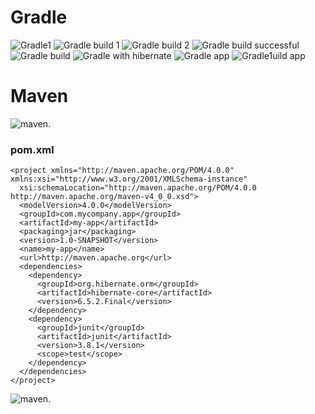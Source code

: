 # Gradle<br>
![Gradle1](https://github.com/maxim-shapovalov/Java_Spring_HW1/tree/main/homework/gradle/gradle-v.png)
![Gradle build 1](https://github.com/maxim-shapovalov/Java_Spring_HW1/tree/main/homework/gradle/gradle-build-1.png)
![Gradle build 2](https://github.com/maxim-shapovalov/Java_Spring_HW1/tree/main/homework/gradle/gradle-build-2.png)
![Gradle build successful](https://github.com/maxim-shapovalov/Java_Spring_HW1/tree/main/homework/gradle/gradle-build-successful.png)
![Gradle build](https://github.com/maxim-shapovalov/Java_Spring_HW1/tree/main/homework/gradle/build-gradle.png)
![Gradle with hibernate](https://github.com/maxim-shapovalov/Java_Spring_HW1/tree/main/homework/gradle/build-with-dependency-hibernate.png)
![Gradle app](https://github.com/maxim-shapovalov/Java_Spring_HW1/tree/main/homework/gradle/app.png)
![Gradle1uild app](https://github.com/maxim-shapovalov/Java_Spring_HW1/tree/main/homework/gradle/build-app.png)
# Maven <br>
![maven](https://github.com/maxim-shapovalov/Java_Spring_HW1/tree/main/homework/maven/package.png).

### pom.xml
```
<project xmlns="http://maven.apache.org/POM/4.0.0" xmlns:xsi="http://www.w3.org/2001/XMLSchema-instance"
  xsi:schemaLocation="http://maven.apache.org/POM/4.0.0 http://maven.apache.org/maven-v4_0_0.xsd">
  <modelVersion>4.0.0</modelVersion>
  <groupId>com.mycompany.app</groupId>
  <artifactId>my-app</artifactId>
  <packaging>jar</packaging>
  <version>1.0-SNAPSHOT</version>
  <name>my-app</name>
  <url>http://maven.apache.org</url>
  <dependencies>
    <dependency>
      <groupId>org.hibernate.orm</groupId>
      <artifactId>hibernate-core</artifactId>
      <version>6.5.2.Final</version>
    </dependency>
    <dependency>
      <groupId>junit</groupId>
      <artifactId>junit</artifactId>
      <version>3.8.1</version>
      <scope>test</scope>
    </dependency>
  </dependencies>
</project>
```
![maven](https://github.com/maxim-shapovalov/Java_Spring_HW1/tree/main/homework/maven/Build_20success.png).
